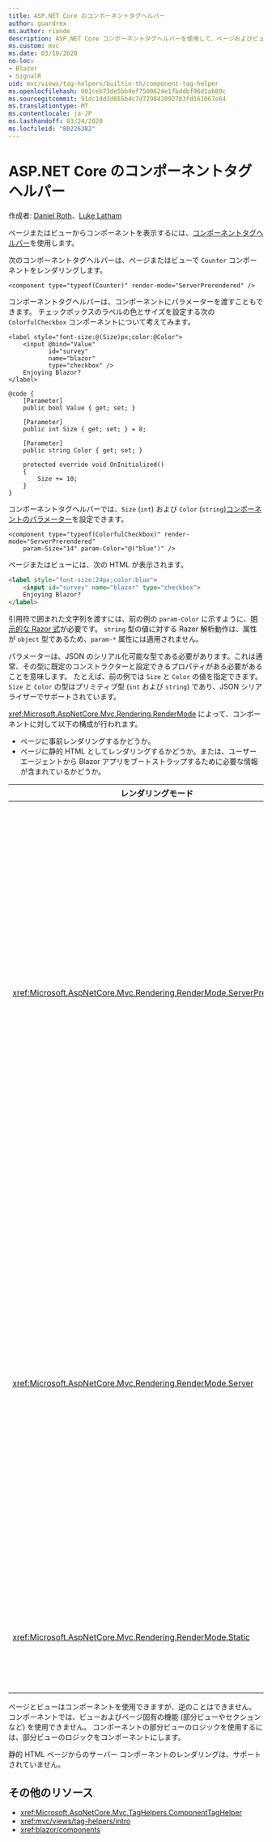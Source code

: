 ```yaml
---
title: ASP.NET Core のコンポーネントタグヘルパー
author: guardrex
ms.author: riande
description: ASP.NET Core コンポーネントタグヘルパーを使用して、ページおよびビューで Razor コンポーネントを表示する方法について説明します。
ms.custom: mvc
ms.date: 03/18/2020
no-loc:
- Blazor
- SignalR
uid: mvc/views/tag-helpers/builtin-th/component-tag-helper
ms.openlocfilehash: 801ceb73de5bb4ef7500624e1fbddbf96d1ab89c
ms.sourcegitcommit: 91dc1dd3d055b4c7d7298420927b3fd161067c64
ms.translationtype: MT
ms.contentlocale: ja-JP
ms.lasthandoff: 03/24/2020
ms.locfileid: "80226382"
---
```

# <a name="component-tag-helper-in-aspnet-core"></a>ASP.NET Core のコンポーネントタグヘルパー

作成者: [Daniel Roth](https://github.com/danroth27)、[Luke Latham](https://github.com/guardrex)

ページまたはビューからコンポーネントを表示するには、[コンポーネントタグヘルパー](xref:Microsoft.AspNetCore.Mvc.TagHelpers.ComponentTagHelper)を使用します。

次のコンポーネントタグヘルパーは、ページまたはビューで `Counter` コンポーネントをレンダリングします。

```cshtml
<component type="typeof(Counter)" render-mode="ServerPrerendered" />
```

コンポーネントタグヘルパーは、コンポーネントにパラメーターを渡すこともできます。 チェックボックスのラベルの色とサイズを設定する次の `ColorfulCheckbox` コンポーネントについて考えてみます。

```razor
<label style="font-size:@(Size)px;color:@Color">
    <input @bind="Value"
           id="survey" 
           name="blazor" 
           type="checkbox" />
    Enjoying Blazor?
</label>

@code {
    [Parameter]
    public bool Value { get; set; }

    [Parameter]
    public int Size { get; set; } = 8;

    [Parameter]
    public string Color { get; set; }

    protected override void OnInitialized()
    {
        Size += 10;
    }
}
```

コンポーネントタグヘルパーでは、`Size` (`int`) および `Color` (`string`)[コンポーネントのパラメーター](xref:blazor/components#component-parameters)を設定できます。

```cshtml
<component type="typeof(ColorfulCheckbox)" render-mode="ServerPrerendered" 
    param-Size="14" param-Color="@("blue")" />
```

ページまたはビューには、次の HTML が表示されます。

```html
<label style="font-size:24px;color:blue">
    <input id="survey" name="blazor" type="checkbox">
    Enjoying Blazor?
</label>
```

引用符で囲まれた文字列を渡すには、前の例の `param-Color` に示すように、[明示的な Razor 式](xref:mvc/views/razor#explicit-razor-expressions)が必要です。 `string` 型の値に対する Razor 解析動作は、属性が `object` 型であるため、`param-*` 属性には適用されません。

パラメーターは、JSON のシリアル化可能な型である必要があります。これは通常、その型に既定のコンストラクターと設定できるプロパティがある必要があることを意味します。 たとえば、前の例では `Size` と `Color` の値を指定できます。 `Size` と `Color` の型はプリミティブ型 (`int` および `string`) であり、JSON シリアライザーでサポートされています。

<xref:Microsoft.AspNetCore.Mvc.Rendering.RenderMode> によって、コンポーネントに対して以下の構成が行われます。

* ページに事前レンダリングするかどうか。
* ページに静的 HTML としてレンダリングするかどうか。または、ユーザー エージェントから Blazor アプリをブートストラップするために必要な情報が含まれているかどうか。

| レンダリングモード | 説明 |
| ----------- | ----------- |
| <xref:Microsoft.AspNetCore.Mvc.Rendering.RenderMode.ServerPrerendered> | コンポーネントを静的 HTML にレンダリングし、Blazor Server アプリのマーカーを含めます。 このマーカーは、ユーザー エージェントの起動時に Blazor アプリをブートストラップするために使用されます。 |
| <xref:Microsoft.AspNetCore.Mvc.Rendering.RenderMode.Server> | Blazor Server アプリのマーカーをレンダリングします。 コンポーネントからの出力は含められません。 このマーカーは、ユーザー エージェントの起動時に Blazor アプリをブートストラップするために使用されます。 |
| <xref:Microsoft.AspNetCore.Mvc.Rendering.RenderMode.Static> | コンポーネントを静的 HTML にレンダリングします。 |

ページとビューはコンポーネントを使用できますが、逆のことはできません。 コンポーネントでは、ビューおよびページ固有の機能 (部分ビューやセクションなど) を使用できません。 コンポーネントの部分ビューのロジックを使用するには、部分ビューのロジックをコンポーネントにします。

静的 HTML ページからのサーバー コンポーネントのレンダリングは、サポートされていません。

## <a name="additional-resources"></a>その他のリソース

* <xref:Microsoft.AspNetCore.Mvc.TagHelpers.ComponentTagHelper>
* <xref:mvc/views/tag-helpers/intro>
* <xref:blazor/components>
